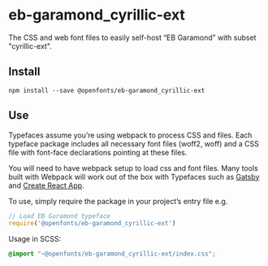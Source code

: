 
# eb-garamond_cyrillic-ext

The CSS and web font files to easily self-host “EB Garamond” with subset "cyrillic-ext".

## Install

`npm install --save @openfonts/eb-garamond_cyrillic-ext`

## Use

Typefaces assume you’re using webpack to process CSS and files. Each typeface
package includes all necessary font files (woff2, woff) and a CSS file with
font-face declarations pointing at these files.

You will need to have webpack setup to load css and font files. Many tools built
with Webpack will work out of the box with Typefaces such as [Gatsby](https://github.com/gatsbyjs/gatsby)
and [Create React App](https://github.com/facebookincubator/create-react-app).

To use, simply require the package in your project’s entry file e.g.

```javascript
// Load EB Garamond typeface
require('@openfonts/eb-garamond_cyrillic-ext')
```

Usage in SCSS:
```scss
@import "~@openfonts/eb-garamond_cyrillic-ext/index.css";
```
